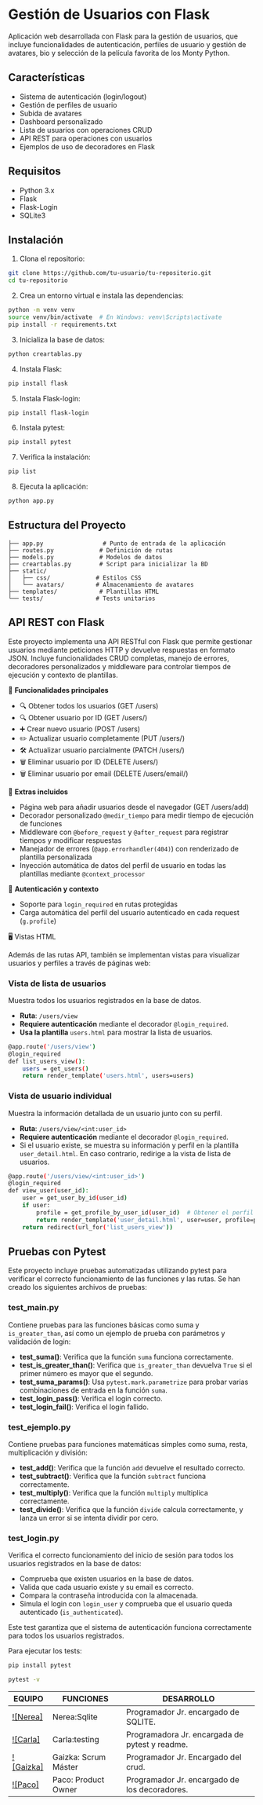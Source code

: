 # Gestión de Usuarios con Flask

Aplicación web desarrollada con Flask para la gestión de usuarios, que incluye funcionalidades de autenticación, perfiles de usuario y gestión de avatares, bio y selección de la película favorita de los Monty Python. 

## Características

- Sistema de autenticación (login/logout)
- Gestión de perfiles de usuario
- Subida de avatares
- Dashboard personalizado
- Lista de usuarios con operaciones CRUD
- API REST para operaciones con usuarios
- Ejemplos de uso de decoradores en Flask

## Requisitos

- Python 3.x
- Flask
- Flask-Login
- SQLite3

## Instalación

1. Clona el repositorio:
```bash
git clone https://github.com/tu-usuario/tu-repositorio.git
cd tu-repositorio
```

2. Crea un entorno virtual e instala las dependencias:
```bash
python -m venv venv
source venv/bin/activate  # En Windows: venv\Scripts\activate
pip install -r requirements.txt
```

3. Inicializa la base de datos:
```bash
python creartablas.py
```

4. Instala Flask:
```bash
pip install flask
```
5. Instala Flask-login:
```bash
pip install flask-login
```
6. Instala pytest:
```bash
pip install pytest
```
7. Verifica la instalación:
```bash
pip list
```
8. Ejecuta la aplicación:
```bash
python app.py
```

## Estructura del Proyecto

```
├── app.py                 # Punto de entrada de la aplicación
├── routes.py             # Definición de rutas
├── models.py             # Modelos de datos
├── creartablas.py        # Script para inicializar la BD
├── static/              
│   ├── css/             # Estilos CSS
│   └── avatars/         # Almacenamiento de avatares
├── templates/            # Plantillas HTML
└── tests/               # Tests unitarios
```
## API REST con Flask
Este proyecto implementa una API RESTful con Flask que permite gestionar usuarios mediante peticiones HTTP y devuelve respuestas en formato JSON. Incluye funcionalidades CRUD completas, manejo de errores, decoradores personalizados y middleware para controlar tiempos de ejecución y contexto de plantillas.

🚀 **Funcionalidades principales**

- 🔍 Obtener todos los usuarios (GET /users)
- 🔍 Obtener usuario por ID (GET /users/<id>)
- ➕ Crear nuevo usuario (POST /users)
- ✏️ Actualizar usuario completamente (PUT /users/<id>)
- 🛠️ Actualizar usuario parcialmente (PATCH /users/<id>)
- 🗑️ Eliminar usuario por ID (DELETE /users/<id>)
- 🗑️ Eliminar usuario por email (DELETE /users/email/<email>)

🧰 **Extras incluidos**

- Página web para añadir usuarios desde el navegador (GET /users/add)
- Decorador personalizado `@medir_tiempo` para medir tiempo de ejecución de funciones
- Middleware con `@before_request` y `@after_request` para registrar tiempos y modificar respuestas
- Manejador de errores (`@app.errorhandler(404)`) con renderizado de plantilla personalizada
- Inyección automática de datos del perfil de usuario en todas las plantillas mediante `@context_processor`

🔐 **Autenticación y contexto**

- Soporte para `login_required` en rutas protegidas
- Carga automática del perfil del usuario autenticado en cada request (`g.profile`)


🖥️ Vistas HTML

Además de las rutas API, también se implementan vistas para visualizar usuarios y perfiles a través de páginas web:

### Vista de lista de usuarios
Muestra todos los usuarios registrados en la base de datos.

- **Ruta**: `/users/view`
- **Requiere autenticación** mediante el decorador `@login_required`.
- **Usa la plantilla** `users.html` para mostrar la lista de usuarios.
  
```bash
@app.route('/users/view')
@login_required
def list_users_view():
    users = get_users()
    return render_template('users.html', users=users)
```

### Vista de usuario individual
Muestra la información detallada de un usuario junto con su perfil.

- **Ruta**: `/users/view/<int:user_id>`
- **Requiere autenticación** mediante el decorador `@login_required`.
- Si el usuario existe, se muestra su información y perfil en la plantilla `user_detail.html`. En caso contrario, redirige a la vista de lista de usuarios.

```bash
@app.route('/users/view/<int:user_id>')
@login_required
def view_user(user_id):
    user = get_user_by_id(user_id)
    if user:
        profile = get_profile_by_user_id(user_id)  # Obtener el perfil del usuario
        return render_template('user_detail.html', user=user, profile=profile)
    return redirect(url_for('list_users_view'))
```

## Pruebas con Pytest
Este proyecto incluye pruebas automatizadas utilizando pytest para verificar el correcto funcionamiento de las funciones y las rutas. Se han creado los siguientes archivos de pruebas:

### test_main.py
Contiene pruebas para las funciones básicas como suma y `is_greater_than`, así como un ejemplo de prueba con parámetros y validación de login:

- **test_suma()**: Verifica que la función `suma` funciona correctamente.
- **test_is_greater_than()**: Verifica que `is_greater_than` devuelva `True` si el primer número es mayor que el segundo.
- **test_suma_params()**: Usa `pytest.mark.parametrize` para probar varias combinaciones de entrada en la función `suma`.
- **test_login_pass()**: Verifica el login correcto.
- **test_login_fail()**: Verifica el login fallido.

### test_ejemplo.py
Contiene pruebas para funciones matemáticas simples como suma, resta, multiplicación y división:

- **test_add()**: Verifica que la función `add` devuelve el resultado correcto.
- **test_subtract()**: Verifica que la función `subtract` funciona correctamente.
- **test_multiply()**: Verifica que la función `multiply` multiplica correctamente.
- **test_divide()**: Verifica que la función `divide` calcula correctamente, y lanza un error si se intenta dividir por cero.

### test_login.py
Verifica el correcto funcionamiento del inicio de sesión para todos los usuarios registrados en la base de datos:

- Comprueba que existen usuarios en la base de datos.  
- Valida que cada usuario existe y su email es correcto.  
- Compara la contraseña introducida con la almacenada.  
- Simula el login con `login_user` y comprueba que el usuario queda autenticado (`is_authenticated`).  

Este test garantiza que el sistema de autenticación funciona correctamente para todos los usuarios registrados.


Para ejecutar los tests:

```bash
pip install pytest
```

```bash
pytest -v
```
| EQUIPO | FUNCIONES | DESARROLLO |
|---------------------------------------|----------------------------------------|------------------------------|
| [![Nerea]](https://github.com/nereasaga) | Nerea:Sqlite | Programador Jr. encargado de SQLITE. |
| [![Carla]](https://github.com/carlasiles1) | Carla:testing| Programadora Jr. encargada de pytest y readme. |
| [![Gaizka]](https://github.com/gaizkamg) | Gaizka: Scrum Máster| Programador Jr. Encargado del crud.|
| [![Paco]](https://github.com/githpaco) | Paco: Product Owner | Programador Jr. encargado de los decoradores.|



